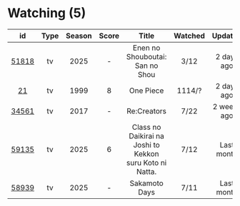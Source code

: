 # Watching (5)

|                      id                      | Type | Season | Score |                           Title                          | Watched |   Updated   | Start Date |
| :------------------------------------------: | :--: | :----: | :---: | :------------------------------------------------------: | :-----: | :---------: | :--------: |
| [51818](https://myanimelist.net/anime/51818) |  tv  |  2025  |   -   |              Enen no Shouboutai: San no Shou             |   3/12  |  2 days ago | 04/08/2025 |
|    [21](https://myanimelist.net/anime/21)    |  tv  |  1999  |   8   |                         One Piece                        |  1114/? |  2 days ago | 01/01/2013 |
| [34561](https://myanimelist.net/anime/34561) |  tv  |  2017  |   -   |                        Re:Creators                       |   7/22  | 2 weeks ago | 03/31/2025 |
| [59135](https://myanimelist.net/anime/59135) |  tv  |  2025  |   6   | Class no Daikirai na Joshi to Kekkon suru Koto ni Natta. |   7/12  |  Last month | 02/23/2025 |
| [58939](https://myanimelist.net/anime/58939) |  tv  |  2025  |   -   |                       Sakamoto Days                      |   7/11  |  Last month | 01/19/2025 |